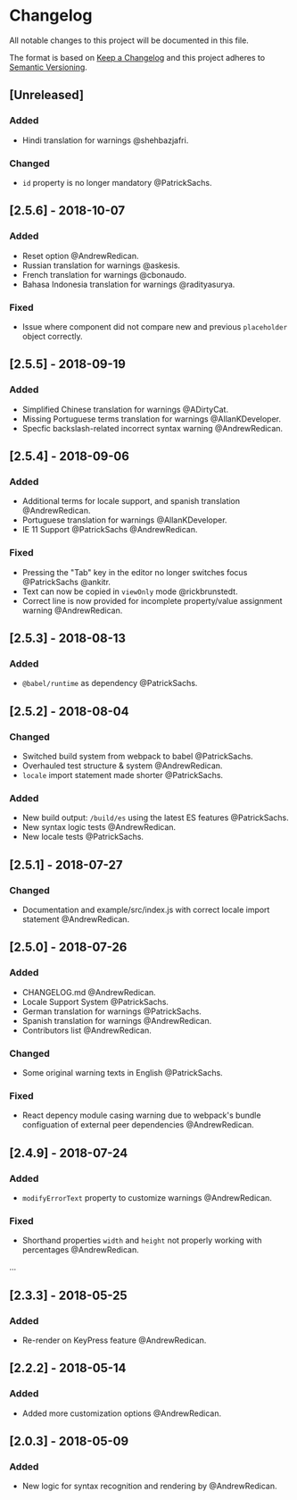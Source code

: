 # Changelog
All notable changes to this project will be documented in this file.

The format is based on [Keep a Changelog](http://keepachangelog.com/en/1.0.0/)
and this project adheres to [Semantic Versioning](http://semver.org/spec/v2.0.0.html).

## [Unreleased]
### Added
- Hindi translation for warnings @shehbazjafri.

### Changed
- `id` property is no longer mandatory @PatrickSachs.

## [2.5.6] - 2018-10-07
### Added
- Reset option @AndrewRedican.
- Russian translation for warnings @askesis.
- French translation for warnings @cbonaudo.
- Bahasa Indonesia translation for warnings @radityasurya.

### Fixed
- Issue where component did not compare new and previous `placeholder` object correctly. 

## [2.5.5] - 2018-09-19
### Added
- Simplified Chinese translation for warnings @ADirtyCat.
- Missing Portuguese terms translation for warnings @AllanKDeveloper.
- Specfic backslash-related incorrect syntax warning @AndrewRedican.

## [2.5.4] - 2018-09-06
### Added
- Additional terms for locale support, and spanish translation @AndrewRedican.
- Portuguese translation for warnings @AllanKDeveloper.
- IE 11 Support @PatrickSachs @AndrewRedican.

### Fixed
- Pressing the "Tab" key in the editor no longer switches focus @PatrickSachs @ankitr.
- Text can now be copied in `viewOnly` mode @rickbrunstedt.
- Correct line is now provided for incomplete property/value assignment warning @AndrewRedican.

## [2.5.3] - 2018-08-13
### Added
- `@babel/runtime` as dependency @PatrickSachs.

## [2.5.2] - 2018-08-04
### Changed
- Switched build system from webpack to babel @PatrickSachs.
- Overhauled test structure & system @AndrewRedican.
- `locale` import statement made shorter @PatrickSachs.

### Added
- New build output: `/build/es` using the latest ES features @PatrickSachs.
- New syntax logic tests @AndrewRedican.
- New locale tests @PatrickSachs.

## [2.5.1] - 2018-07-27
### Changed
- Documentation and example/src/index.js with correct locale import statement @AndrewRedican.

## [2.5.0] - 2018-07-26
### Added
- CHANGELOG.md @AndrewRedican.
- Locale Support System @PatrickSachs.
- German translation for warnings @PatrickSachs.
- Spanish translation for warnings @AndrewRedican.
- Contributors list @AndrewRedican.

### Changed
- Some original warning texts in English @PatrickSachs.

### Fixed
- React depency module casing warning due to webpack's bundle configuation of external peer dependencies @AndrewRedican.

## [2.4.9] - 2018-07-24
### Added
- `modifyErrorText` property to customize warnings @AndrewRedican.

### Fixed
- Shorthand properties `width` and `height` not properly working with percentages @AndrewRedican.

...

## [2.3.3] - 2018-05-25
### Added
- Re-render on KeyPress feature @AndrewRedican.

## [2.2.2] - 2018-05-14
### Added
- Added more customization options @AndrewRedican.

## [2.0.3] - 2018-05-09
### Added
- New logic for syntax recognition and rendering by @AndrewRedican.